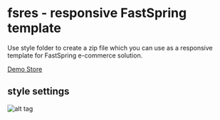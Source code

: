 # fsres - responsive FastSpring template

Use style folder to create a zip file which you can use as a responsive template for FastSpring e-commerce solution.

[Demo Store](https://sites.fastspring.com/doolox/instant/synkeebusiness)

## style settings

![alt tag](https://raw.githubusercontent.com/tpiha/fsres/master/style-settings.png)